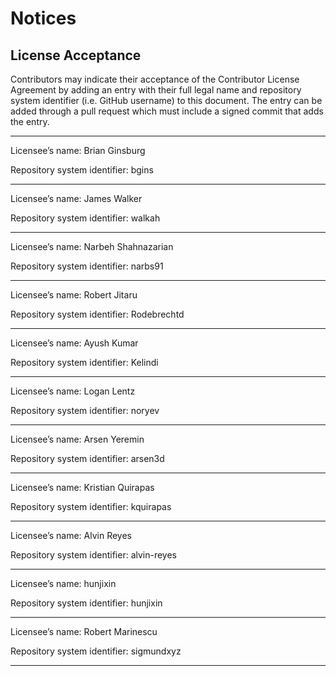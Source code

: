 # Notices

## License Acceptance

Contributors may indicate their acceptance of the Contributor License Agreement by adding an entry with their full legal name and repository system identifier (i.e. GitHub username) to this document. The entry can be added through a pull request which must include a signed commit that adds the entry.

---------------------------------------------------------------------------------

Licensee’s name: Brian Ginsburg

Repository system identifier: bgins

---------------------------------------------------------------------------------

Licensee’s name: James Walker

Repository system identifier: walkah

---------------------------------------------------------------------------------

Licensee’s name: Narbeh Shahnazarian

Repository system identifier: narbs91

---------------------------------------------------------------------------------

Licensee’s name: Robert Jitaru

Repository system identifier: Rodebrechtd

---------------------------------------------------------------------------------

Licensee’s name: Ayush Kumar

Repository system identifier: Kelindi

---------------------------------------------------------------------------------

Licensee’s name: Logan Lentz

Repository system identifier: noryev

---------------------------------------------------------------------------------

Licensee’s name: Arsen Yeremin

Repository system identifier: arsen3d

---------------------------------------------------------------------------------

Licensee’s name: Kristian Quirapas

Repository system identifier: kquirapas

---------------------------------------------------------------------------------

Licensee’s name: Alvin Reyes

Repository system identifier: alvin-reyes

---------------------------------------------------------------------------------

Licensee’s name: hunjixin

Repository system identifier: hunjixin

---------------------------------------------------------------------------------
Licensee’s name: Robert Marinescu

Repository system identifier: sigmundxyz

---------------------------------------------------------------------------------
